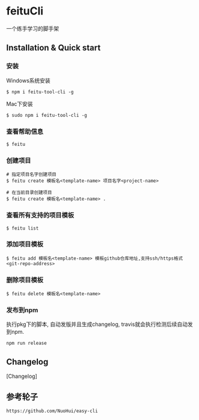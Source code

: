# feituCli

一个练手学习的脚手架

## Installation & Quick start

### 安装

Windows系统安装
```
$ npm i feitu-tool-cli -g
```

Mac下安装
```
$ sudo npm i feitu-tool-cli -g
```

### 查看帮助信息

```
$ feitu
```


### 创建项目

```
# 指定项目名字创建项目
$ feitu create 模板名<template-name> 项目名字<project-name>

# 在当前目录创建项目
$ feitu create 模板名<template-name> .
```

### 查看所有支持的项目模板

```
$ feitu list
```

### 添加项目模板

```
$ feitu add 模板名<template-name> 模板github仓库地址,支持ssh/https格式<git-repo-address>
```

### 删除项目模板

```
$ feitu delete 模板名<template-name>
```

### 发布到npm

执行pkg下的脚本, 自动发版并且生成changelog, travis就会执行检测后续自动发到npm.
```
npm run release
```


## Changelog

[Changelog]

## 参考轮子

```
https://github.com/NuoHui/easy-cli
```

